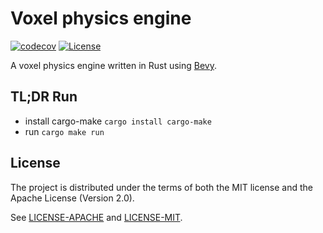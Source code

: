 # Voxel physics engine

[![codecov](https://codecov.io/gh/Defernus/voxel-physics/branch/master/graph/badge.svg)](https://codecov.io/gh/Defernus/voxel-physics)
[![License](https://img.shields.io/badge/license-MIT%2FApache--2.0-blue.svg)](./licenses/LICENSE-MIT)

A voxel physics engine written in Rust using [Bevy](https://bevyengine.org).

## TL;DR Run

- install cargo-make `cargo install cargo-make`
- run `cargo make run`

## License

The project is distributed under the terms of both the MIT license and the Apache License (Version 2.0).

See [LICENSE-APACHE](./licenses/LICENSE-APACHE) and [LICENSE-MIT](./licenses/LICENSE-MIT).
